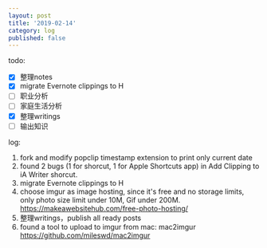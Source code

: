 ```yaml
---
layout: post
title: '2019-02-14'
category: log
published: false
---
```


todo: 

- [x] 整理notes
- [x] migrate Evernote clippings to H
- [ ] 职业分析
- [ ] 家庭生活分析
- [x] 整理writings
- [ ] 输出知识

log:

1. fork and modify popclip timestamp extension to print only current date
2. found 2 bugs (1 for shorcut, 1 for Apple Shortcuts app) in Add Clipping to iA Writer shorcut.
3. migrate Evernote clippings to H
4. choose imgur as image hosting, since it's free and no storage limits, only photo size limit under 10M, Gif under 200M.  
	https://makeawebsitehub.com/free-photo-hosting/
5. 整理writings，publish all ready posts
6. found a tool to upload to imgur from mac: mac2imgur https://github.com/mileswd/mac2imgur
